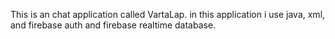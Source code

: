 This is an chat application called VartaLap. in this application i use java, xml, and firebase auth and firebase realtime database.
